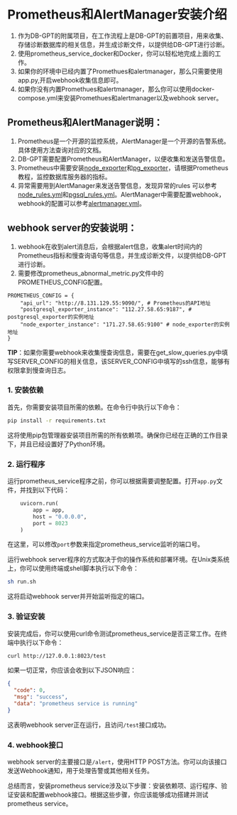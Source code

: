 # Prometheus和AlertManager安装介绍

1) 作为DB-GPT的附属项目，在工作流程上是DB-GPT的前置项目，用来收集、存储诊断数据库的相关信息，并生成诊断文件，以提供给DB-GPT进行诊断。
2) 使用prometheus_service_docker和Docker，你可以轻松地完成上面的工作。
3) 如果你的环境中已经内置了Promethues和alertmanager，那么只需要使用app.py,开启webhook收集信息即可。
4) 如果你没有内置Promethues和alertmanager，那么你可以使用docker-compose.yml来安装Promethues和alertmanager以及webhook server。


## Prometheus和AlertManager说明：
1) Prometheus是一个开源的监控系统，AlertManager是一个开源的告警系统。具体使用方法查询对应的文档。
2) DB-GPT需要配置Prometheus和AlertManager，以便收集和发送告警信息。
3) Prometheus中需要安装[node_exporter](https://github.com/prometheus/node_exporter)和[pg_exporter](https://github.com/Vonng/pg_exporter)，请根据Prometheus教程，监控数据库服务器的指标。
4) 异常需要用到AlertManager来发送告警信息，发现异常的rules 可以参考[node_rules.yml](./node_rules.yml)和[pgsql_rules.yml](./pgsql_rules.yml)。AlertManager中需要配置webhook，webhook的配置可以参考[alertmanager.yml](./alertmanager.yml)。


## webhook server的安装说明：
1) webhook在收到alert消息后，会根据alert信息，收集alert时间内的Prometheus指标和慢查询语句等信息，并生成诊断文件，以提供给DB-GPT进行诊断。
2) 需要修改prometheus_abnormal_metric.py文件中的PROMETHEUS_CONFIG配置。
```shell
PROMETHEUS_CONFIG = {
    "api_url": "http://8.131.129.55:9090/", # Prometheus的API地址
    "postgresql_exporter_instance": "112.27.58.65:9187", # postgresql_exporter的实例地址
    "node_exporter_instance": "171.27.58.65:9100" # node_exporter的实例地址
}
```


**TIP**：如果你需要webhook来收集慢查询信息，需要在get_slow_queries.py中填写SERVER_CONFIG的相关信息，该SERVER_CONFIG中填写的ssh信息，能够有权限拿到慢查询日志。

### 1. 安装依赖

首先，你需要安装项目所需的依赖。在命令行中执行以下命令：

```bash
pip install -r requirements.txt
```

这将使用pip包管理器安装项目所需的所有依赖项。确保你已经在正确的工作目录下，并且已经设置好了Python环境。

### 2. 运行程序

运行prometheus_service程序之前，你可以根据需要调整配置。打开`app.py`文件，并找到以下代码：

```python
    uvicorn.run(
        app = app,
        host = "0.0.0.0",
        port = 8023
    )
```

在这里，可以修改`port`参数来指定prometheus_service监听的端口号。

运行webhook server程序的方式取决于你的操作系统和部署环境。在Unix类系统上，你可以使用终端或shell脚本执行以下命令：

```bash
sh run.sh
```

这将启动webhook server并开始监听指定的端口。

### 3. 验证安装

安装完成后，你可以使用curl命令测试prometheus_service是否正常工作。在终端中执行以下命令：

```bash
curl http://127.0.0.1:8023/test
```

如果一切正常，你应该会收到以下JSON响应：

```json
{
  "code": 0,
  "msg": "success",
  "data": "prometheus service is running"
}
```

这表明webhook server正在运行，且访问`/test`接口成功。

### 4. webhook接口

webhook server的主要接口是`/alert`，使用HTTP POST方法。你可以向该接口发送Webhook通知，用于处理告警或其他相关任务。

总结而言，安装prometheus service涉及以下步骤：安装依赖项、运行程序、验证安装和配置webhook接口。根据这些步骤，你应该能够成功搭建并测试prometheus service。
